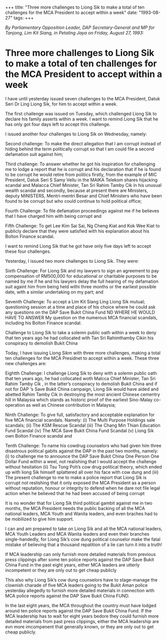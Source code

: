 +++ 
title: "Three more challenges to Liong Sik to make a total of ten challenges for the MCA President to accept within a week"
date: "1993-08-27"
tags:
+++

_By Parliamentary Opposition Leader, DAP Secretary-General and MP for Tanjong, Lim Kit Siang, in Petaling Jaya on Friday, August 27, 1993:_

# Three more challenges to Liong Sik to make a total of ten challenges for the MCA President to accept within a week

I have until yesterday issued seven challenges to the MCA President, Datuk Seri Dr Ling Liong Sik, for him to accept within a week.</u>

The first challenge was issued on Tuesday, which challenged Liong Sik to declare his family asserts within a week. I want to remind Liong Sik that he has only got four days left to accept this challenge.

I issued another four challenges to Liong Sik on Wednesday, namely:

Second challenge: To make the direct allegation that I am corrupt instead of hiding behind the term politically corrupt so that I am could file a second defamation suit against him;

Third challenge: To answer whether he got his inspiration for challenging me to lodge a report that he is corrupt and his declaration that if he is found to be corrupt he would retire from politics firstly, from the example of MIC President, Datuk Seri S Samy Vellu in the MAIKA Telekom shares hijacking scandal and Malacca Chief Minister, Tan Sri Rahim Tamby Cik in his unusual wealth scandal and secondly, because at present there are Ministers, deputy MiNISTERS, Mentri-mentri Besar and Chief Ministers who have been found to be corrupt but who could continue to hold political office;

Fourth Challenge: To file defamation proceedings against me if he believes that I have charged him with being corrupt and

Fifth Challenge: To get Lee Kim Sai Sai, Ng Cheng Kiat and Kok Wee Kiat to publicly declare that they were satisfied with his explanation about his Bolton Finance scandal.

I want to remind Liong Sik that he got have only five days left to accept these four challenges.

Yesterday, I issued two more challenges to Liong Sik. They were:

Sixth Challenge: For Liong Sik and my lawyers to sign an agreement to pay compensation of RM500,000 for educational or charitable purposes to be named by me if he and his lawyers delay the full hearing of my defamation suit againt him from being held withi three months or the earliest possible date, with a similar undertaking on my part; and

Seventh Challenge: To accept a Lim Kit Siang Ling Liong Sik mutual; questioning session at a time and place of his choice where he could ask any questions on the DAP Save Bukit China Fund ND WHERE HE WOULD HAVE TO ANSWER My question on the numerous MCA financial scandals, including his Bolton Finance scandal.


Challenge to Liong Sik to take a solemn public oath within a week to deny that ten years ago he had collocated with Tan Sri Rahimthamby Cikin his conspiracy to demolish Bukit China

Today, I have issuing Liong Sikm with three more challenges, making a total ten challenges for the MCA Presidnet to accept within a week. These three new challenges are:

Eightth Challenge: I challenge Liong Sik to deny with a solemn public oath that ten years ago, he had collocated woth Malcca Chief Minister, Tan Sri Rahim Tamby Cik , in the latter’s conspiracy to demolish Bukit China and if not for DAP ‘s Save Bukit China campaign, Liong Sik would have aided and abetted Rahim Tamby Cik in destroying the most ancient Chinese cementry hill in Malaysia which stands as historic proof of the earliest Sino-Malay co-operation as well as Chinese contribution in Malaysia;

Ninth Challenge: To give full, satisfactory and acceptable explanation for five MCA financial scandals. Namely:
(i)	The Multi Purpose Holdings sale scandals;
(ii)	The KSM Rescue Scandal
(iii)	The Chang Min Thian Education Fund Scandal
(iv)	The MCA Save Bukit China Fund Scandal
(v)	Liong Sik own Bolton Finance scandal and

Tenth Challenge: To name his cowdrug counselors who had given him three disastrous political gabits against the DAP in the past two months, namely:
(i)	to challenge me to announce the DAP Save Bukit China One Person One Dollar Fund within a weel, not realishing that I would accept the challenge without hesitation
(ii)	Tsu Tong Poh’s cow drug political theory, which ended up with liong Sik himself splattered all over his face with cow dung and
(iii)	The present challenge to me to make a police report that Liong Sik is corrupt not reslishing that it only exposed the MCA President as a person without reputation, honour or integrity to defend when he dare not file legal action when he believed that he had been accused of being corrupt

It is no wonder that for Liong Sik third political gambit against me in two months, the MCA President needs the public backing of all the MCA national leaders, MCA Youth and Wanita leaders, and even braches had to be mobilized to give him support.

I can and am prepared to take on Liong Sik and all the MCA national leaders, MCA Youth Leaders and MCA Wanita leaders and even their branches single-handedly, for Liong Sik’s cow dung political counselor make the fatal mistake of believing that a thousand repatition of a lie can turn it into a truth!

If MCA leadership can only furnish more detailed materials from previous press clippings after some ten police reports against the DAP Save Bukit China Fund in the past eight years, either MCA leaders are utterly incompetent or they are only out to get cheap publicly

This also why Liong Sik’s cow dung counselors have to stage-manage the clownish charade of five MCA leaders going to the Bukit Aman police yesterday allegedly to furnish more detailed materials in connection with MCA police reports against the DAP Save Bukit China FUND.

In the last eight years, the MCA throughout the country must have lodged around ten police reports against the DAP Save Bukit China Fund. If the MCA leadership has to wait for eight years bedore they could furnish more detailed materials from past press clippings, either the MCA leadership are evn more imcompenent that generally known, or they are only out to get cheap publicly.
 
